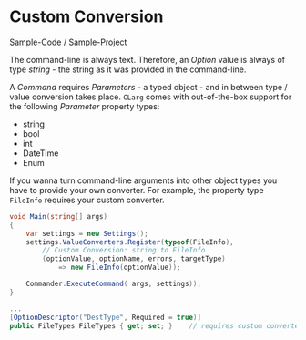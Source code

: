 # Custom Conversion

[Sample-Code](https://github.com/msc4266/CLArgs/tree/master/samples/Sample05.ValueConversion/Program.cs) / [Sample-Project](https://github.com/msc4266/CLArgs/tree/master/samples/Sample05.ValueConversion)

The command-line is always text. Therefore, an _Option_ value is always of type _string_ - the string as it was provided in the command-line.

A _Command_ requires _Parameters_ - a typed object - and in between type / value conversion takes place. `CLarg` comes with out-of-the-box support for the following _Parameter_ property types:

* string
* bool
* int
* DateTime
* Enum

If you wanna turn command-line arguments into other object types you have to provide your own converter. For example, the property type `FileInfo` requires your custom converter.

```csharp
void Main(string[] args)
{
    var settings = new Settings();
    settings.ValueConverters.Register(typeof(FileInfo),
        // Custom Conversion: string to FileInfo
        (optionValue, optionName, errors, targetType) 
            => new FileInfo(optionValue));

    Commander.ExecuteCommand( args, settings));
}

...
[OptionDescriptor("DestType", Required = true)]
public FileTypes FileTypes { get; set; }    // requires custom converter
```

